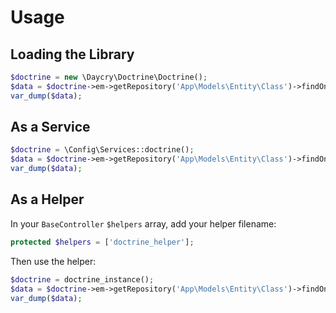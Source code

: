 # Usage

## Loading the Library

```php
$doctrine = new \Daycry\Doctrine\Doctrine();
$data = $doctrine->em->getRepository('App\Models\Entity\Class')->findOneBy(['id' => 1]);
var_dump($data);
```

## As a Service

```php
$doctrine = \Config\Services::doctrine();
$data = $doctrine->em->getRepository('App\Models\Entity\Class')->findOneBy(['id' => 1]);
var_dump($data);
```

## As a Helper

In your `BaseController` `$helpers` array, add your helper filename:

```php
protected $helpers = ['doctrine_helper'];
```

Then use the helper:

```php
$doctrine = doctrine_instance();
$data = $doctrine->em->getRepository('App\Models\Entity\Class')->findOneBy(['id' => 1]);
var_dump($data);
```
